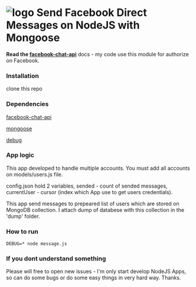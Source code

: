 # ![logo](http://lekeishalopez.com/wp-content/uploads/2013/01/small_Facebook-icon.png) Send Facebook Direct Messages on NodeJS with Mongoose

**Read the [facebook-chat-api](https://www.npmjs.com/package/facebook-chat-api)** docs  - my code use this module for authorize on Facebook.

### Installation

clone this repo

### Dependencies

[facebook-chat-api](https://www.npmjs.com/package/facebook-chat-api)

[mongoose](http://mongoosejs.com/)

[debug](https://www.npmjs.com/package/debug)


### App logic

This app developed to handle multiple accounts. You must add all accounts on models/users.js file.

config.json hold 2 variables, sended - count of sended messages, currentUser - cursor (index which App use to get users credentials).

This app send messages to prepeared list of users which are stored on MongoDB collection. I attach dump of databese with this collection in the 'dump' folder.

### How to run

    DEBUG=* node message.js

### If you dont understand something

Please will free to open new issues - I'm only start develop NodeJS Apps, so can do some bugs or do some easy things in very hard way. Thanks.
